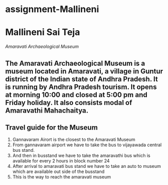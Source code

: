 # assignment-Mallineni
# Mallineni Sai Teja
###### Amaravati Archaeological Museum
The Amaravati Archaeological Museum is a museum located in Amaravati, a village in Guntur district of the Indian state of Andhra Pradesh. **It is running by Andhra Pradesh tourism.** It opens at morning 10:00 and closed at 5:00 pm and Friday holiday. It also consists modal of **Amaravathi Mahachaitya.**
---
## Travel guide for the Museum
1. Gannavaram Airort is the closest to the Amaravati Museum
2. From gannavaram airport we have to take the bus to vijayawada central bus stand.
3. And then in busstand we have to take the amaravathi bus which is available for every 2 hours in block number 24
4. After arrival to amaravati bus stand we have to take an auto to museum which are available out side of the busstand 
5. This is the way to reach the amaravati museum
